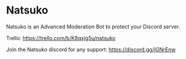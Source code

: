# Natsuko
Natsuko is an Advanced Moderation Bot to protect your Discord server.

Trello: https://trello.com/b/K8qxjg5u/natsuko

Join the Natsuko discord for any support: https://discord.gg/jGNrEnw
